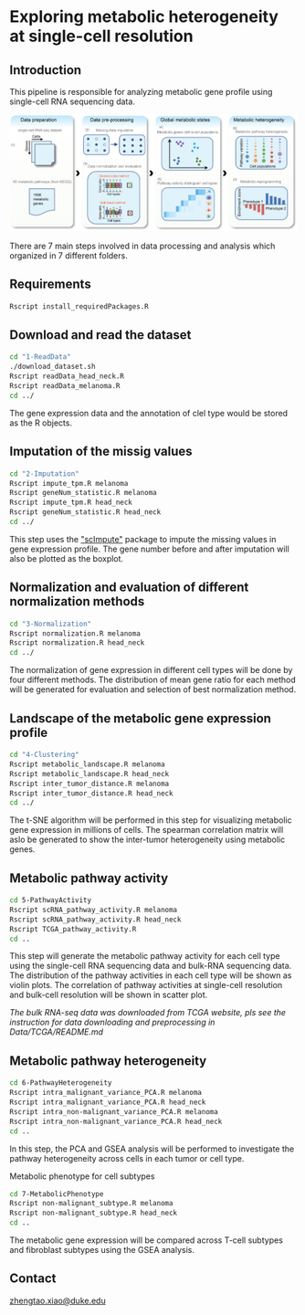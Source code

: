 Exploring metabolic heterogeneity at single-cell resolution
==========
Introduction
------------
This pipeline is responsible for analyzing metabolic gene profile using single-cell RNA sequencing data. 

![pipeline](pipeline.png "Schematic representationof single-cell RNA-seq data analysis")

There are 7 main steps involved in data processing and analysis which organized in 7 different folders.

Requirements
------------
``` bash
Rscript install_requiredPackages.R 
```
Download and read the dataset
-----------------------------
``` bash
cd "1-ReadData"
./download_dataset.sh
Rscript readData_head_neck.R
Rscript readData_melanoma.R
cd ../
```
The gene expression data and the annotation of clel type would be stored as the R objects.

Imputation of the missig values
-------------------------------
``` bash
cd "2-Imputation"
Rscript impute_tpm.R melanoma 
Rscript geneNum_statistic.R melanoma
Rscript impute_tpm.R head_neck
Rscript geneNum_statistic.R head_neck
cd ../
```
This step uses the ["scImpute"](https://github.com/Vivianstats/scImpute) package to impute the missing values in gene expression profile. The gene number before and after imputation will also be plotted as the boxplot.

Normalization and evaluation of different normalization methods 
---------------------------------------------------------------
``` bash
cd "3-Normalization"
Rscript normalization.R melanoma
Rscript normalization.R head_neck
cd ../
```
The normalization of gene expression in different cell types will be done by four different methods. The distribution of mean gene ratio for each method will be generated for evaluation and selection of best normalization method.

Landscape of the metabolic gene expression profile
--------------------------------------------------
``` bash
cd "4-Clustering"
Rscript metabolic_landscape.R melanoma
Rscript metabolic_landscape.R head_neck
Rscript inter_tumor_distance.R melanoma
Rscript inter_tumor_distance.R head_neck
cd ../
```
The t-SNE algorithm will be performed in this step for visualizing metabolic gene expression in millions of cells. The spearman correlation matrix will aslo be generated to show the inter-tumor heterogeneity using metabolic genes.

Metabolic pathway activity
--------------------------
``` bash
cd 5-PathwayActivity
Rscript scRNA_pathway_activity.R melanoma
Rscript scRNA_pathway_activity.R head_neck
Rscript TCGA_pathway_activity.R
cd ..
```
This step will generate the metabolic pathway activity for each cell type using the single-cell RNA sequencing data and bulk-RNA sequencing data. The distribution of the pathway activities in each cell type will be shown as violin plots. The correlation of pathway activities at single-cell resolution and bulk-cell resolution will be shown in scatter plot.

*The bulk RNA-seq data was downloaded from TCGA website, pls see the instruction for data downloading and preprocessing in Data/TCGA/README.md* 

Metabolic pathway heterogeneity
-------------------------------
``` bash
cd 6-PathwayHeterogeneity
Rscript intra_malignant_variance_PCA.R melanoma
Rscript intra_malignant_variance_PCA.R head_neck
Rscript intra_non-malignant_variance_PCA.R melanoma
Rscript intra_non-malignant_variance_PCA.R head_neck
cd ..
```
In this step, the PCA and GSEA analysis will be performed to investigate the pathway heterogeneity across cells in each tumor or cell type. 

Metabolic phenotype for cell subtypes
``` bash
cd 7-MetabolicPhenotype
Rscript non-malignant_subtype.R melanoma
Rscript non-malignant_subtype.R head_neck
cd ..
```
The metabolic gene expression will be compared across T-cell subtypes and fibroblast subtypes using the GSEA analysis. 

Contact
-------
zhengtao.xiao@duke.edu